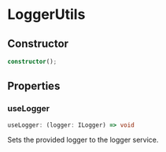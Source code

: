 # LoggerUtils

## Constructor

```ts
constructor();
```

## Properties

### useLogger

```ts
useLogger: (logger: ILogger) => void
```

Sets the provided logger to the logger service.
